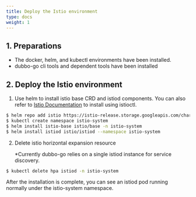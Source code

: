 ```yaml
---
title: Deploy the Istio environment
type: docs
weight: 1
---
```


## 1. Preparations

- The docker, helm, and kubectl environments have been installed.
- dubbo-go cli tools and dependent tools have been installed

## 2. Deploy the Istio environment

1. Use helm to install istio base CRD and istiod components. You can also refer to [Istio Documentation](https://istio.io/) to install using istioctl.

```bash
$ helm repo add istio https://istio-release.storage.googleapis.com/charts
$ kubectl create namespace istio-system
$ helm install istio-base istio/base -n istio-system
$ helm install istiod istio/istiod --namespace istio-system
```

2. Delete istio horizontal expansion resource

   *Currently dubbo-go relies on a single istiod instance for service discovery.

```bash
$ kubectl delete hpa istiod -n istio-system
```

After the installation is complete, you can see an istiod pod running normally under the istio-system namespace.